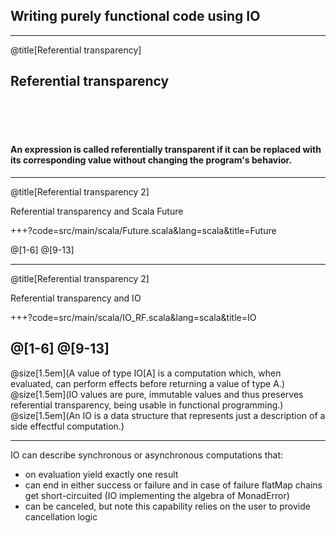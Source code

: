 ## Writing purely functional code using IO

---

@title[Referential transparency]
## Referential transparency
<br/>
<br/>
<br/>

#### An expression is called **referentially transparent** if it can be replaced with its corresponding value without changing the program's behavior.

---
@title[Referential transparency 2]

Referential transparency and Scala Future

+++?code=src/main/scala/Future.scala&lang=scala&title=Future

@[1-6]
@[9-13]

---
@title[Referential transparency 2]

Referential transparency and IO

+++?code=src/main/scala/IO_RF.scala&lang=scala&title=IO

@[1-6]
@[9-13]
---
@size[1.5em](A value of type IO[A] is a computation which, when evaluated, can perform effects before returning a value of type A.)
<br/>
@size[1.5em](IO values are pure, immutable values and thus preserves referential transparency, being usable in functional programming.)
<br/>
@size[1.5em](An IO is a data structure that represents just a description of a side effectful computation.)


---

IO can describe synchronous or asynchronous computations that:
* on evaluation yield exactly one result
* can end in either success or failure and in case of failure flatMap chains get short-circuited (IO implementing the algebra of MonadError)
* can be canceled, but note this capability relies on the user to provide cancellation logic
